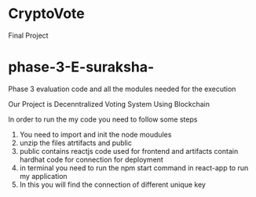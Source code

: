 # CryptoVote
Final Project
# phase-3-E-suraksha-
Phase 3 evaluation code and all the modules needed for the execution


Our Project is Decenntralized Voting System Using Blockchain

In order to run the my code you need to follow some steps 
1. You need to import and init the node moudules
2. unzip the files atrtifacts and public
3. public contains reactjs code used for frontend and artifacts contain hardhat code for connection for deployment
4. in terminal you need to run the npm start command in react-app to run my application
5. In this you will find the connection of different unique key
